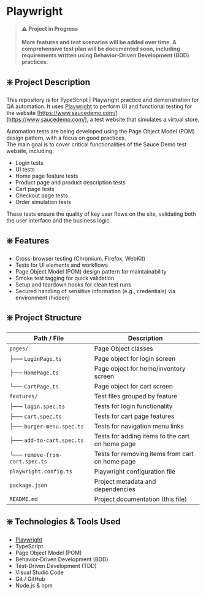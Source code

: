 # Playwright

> #### ⚠️ Project in Progress  
> **More features and test scenarios will be added over time. A comprehensive test plan will be documented soon, including requirements written using Behavior-Driven Development (BDD) practices.**

## ❇️ Project Description

This repository is for TypeScript | Playwright practice and demonstration for QA automation. It uses [Playwright](https://playwright.dev/) to perform UI and functional testing for the website [https://www.saucedemo.com/](https://www.saucedemo.com/), a test website that simulates a virtual store.

Automation tests are being developed using the Page Object Model (POM) design pattern, with a focus on good practices.  
The main goal is to cover critical functionalities of the Sauce Demo test website, including:

- Login tests  
- UI tests  
- Home page feature tests  
- Product page and product description tests  
- Cart page tests  
- Checkout page tests  
- Order simulation tests  

These tests ensure the quality of key user flows on the site, validating both the user interface and the business logic.

## ❇️ Features

- Cross-browser testing (Chromium, Firefox, WebKit)  
- Tests for UI elements and workflows  
- Page Object Model (POM) design pattern for maintainability  
- Smoke test tagging for quick validation  
- Setup and teardown hooks for clean test runs  
- Secured handling of sensitive information (e.g., credentials) via environment (hidden) 

## ❇️ Project Structure

| Path / File                     | Description                                         |
|----------------------------------|-----------------------------------------------------|
| `pages/`                         | Page Object classes                                |
| ├── `LoginPage.ts`              | Page object for login screen                       |
| ├── `HomePage.ts`               | Page object for home/inventory screen              |
| └── `CartPage.ts`               | Page object for cart screen                        |
| `features/`                      | Test files grouped by feature                      |
| ├── `login.spec.ts`             | Tests for login functionality                      |
| ├── `cart.spec.ts`              | Tests for cart page features                       |
| ├── `burger-menu.spec.ts`       | Tests for navigation menu links                    |
| ├── `add-to-cart.spec.ts`       | Tests for adding items to the cart on home page    |
| └── `remove-from-cart.spec.ts`  | Tests for removing items from cart on home page    |
| `playwright.config.ts`          | Playwright configuration file                      |
| `package.json`                  | Project metadata and dependencies                  |
| `README.md`                     | Project documentation (this file)                  |

## ❇️ Technologies & Tools Used

- [Playwright](https://playwright.dev/)  
- TypeScript  
- Page Object Model (POM)  
- Behavior-Driven Development (BDD)  
- Test-Driven Development (TDD)  
- Visual Studio Code  
- Git / GitHub  
- Node.js & npm  
